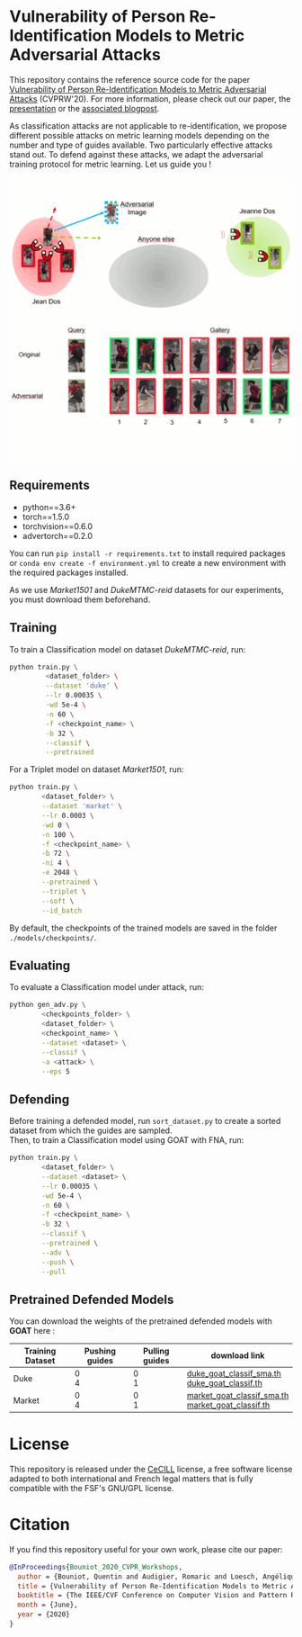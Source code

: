 # Vulnerability of Person Re-Identification Models to Metric Adversarial Attacks

This repository contains the reference source code for the paper [Vulnerability of Person Re-Identification Models to Metric Adversarial Attacks](http://openaccess.thecvf.com/content_CVPRW_2020/papers/w47/Bouniot_Vulnerability_of_Person_Re-Identification_Models_to_Metric_Adversarial_Attacks_CVPRW_2020_paper.pdf) (CVPRW'20). For more information, please check out our paper, the [presentation](https://www.youtube.com/watch?v=X0YRPxzOMR0) or the [associated blogpost](https://qbouniot.github.io/article/2020/05/06/adv_reid.html). 

As classification attacks are not applicable to re-identification, we propose different possible attacks on metric learning models depending on the number and type of guides available. Two particularly effective attacks stand out. To defend against these attacks, we adapt the adversarial training protocol for metric learning. Let us guide you !

![alt text](./teaser.gif "teaser.gif")

## Requirements

- python==3.6+
- torch==1.5.0
- torchvision==0.6.0
- advertorch==0.2.0

You can run `pip install -r requirements.txt` to install required packages or `conda env create -f environment.yml` to create a new environment with the required packages installed.

As we use *Market1501* and *DukeMTMC-reid* datasets for our experiments, you must download them beforehand. 

## Training

To train a Classification model on dataset *DukeMTMC-reid*, run:

```sh
python train.py \
         <dataset_folder> \
         --dataset 'duke' \
         --lr 0.00035 \
         -wd 5e-4 \
         -n 60 \
         -f <checkpoint_name> \
         -b 32 \
         --classif \
         --pretrained 
```

For a Triplet model on dataset *Market1501*, run:

```sh
python train.py \
        <dataset_folder> \
        --dataset 'market' \
        --lr 0.0003 \
        -wd 0 \
        -n 100 \
        -f <checkpoint_name> \
        -b 72 \
        -ni 4 \
        -e 2048 \
        --pretrained \
        --triplet \
        --soft \
        --id_batch
```

By default, the checkpoints of the trained models are saved in the folder `./models/checkpoints/`.

## Evaluating

To evaluate a Classification model under attack, run:

```sh
python gen_adv.py \
        <checkpoints_folder> \
        <dataset_folder> \
        <checkpoint_name> \
        --dataset <dataset> \
        --classif \
        -a <attack> \
        --eps 5
```

## Defending

Before training a defended model, run `sort_dataset.py` to create a sorted dataset from which the guides are sampled.  
Then, to train a Classification model using GOAT with FNA, run:

```sh
python train.py \
        <dataset_folder> \
        --dataset <dataset> \
        --lr 0.00035 \
        -wd 5e-4 \
        -n 60 \
        -f <checkpoint_name> \
        -b 32 \
        --classif \
        --pretrained \
        --adv \
        --push \
        --pull
```

## Pretrained Defended Models

You can download the weights of the pretrained defended models with **GOAT** here :

| Training Dataset | Pushing guides | Pulling guides | download link |
|------------------|----------------|----------------|---------------|
| Duke             | 0 <br> 4         | 0 <br> 1          | [duke_goat_classif_sma.th](https://drive.google.com/file/d/1m3HVYoZe7ldOan_kmWekXGec50qKiR9U/view?usp=sharing) <br>  [duke_goat_classif.th](https://drive.google.com/file/d/19SsAFrOS2SFubfbDrnJmYj5J-1vrB_n9/view?usp=sharing)         |
| Market           | 0 <br> 4         | 0 <br> 1          |  [market_goat_classif_sma.th](https://drive.google.com/file/d/1CBcN5CEiDCYA40UyI5bUI8Go_bgNIt2j/view?usp=sharing) <br> [market_goat_classif.th](https://drive.google.com/file/d/1eBsUIPulzgFCBw9iIeYLcRa8OKhbg4mx/view?usp=sharing)           |

# License

This repository is released under the [CeCILL](LICENSE.txt) license, a free software license
adapted to both international and French legal matters that is fully compatible
with the FSF's GNU/GPL license.

# Citation

If you find this repository useful for your own work, please cite our paper:
```BibTeX
@InProceedings{Bouniot_2020_CVPR_Workshops,
  author = {Bouniot, Quentin and Audigier, Romaric and Loesch, Angélique},
  title = {Vulnerability of Person Re-Identification Models to Metric Adversarial Attacks},
  booktitle = {The IEEE/CVF Conference on Computer Vision and Pattern Recognition (CVPR) Workshops},
  month = {June},
  year = {2020}
}
```
